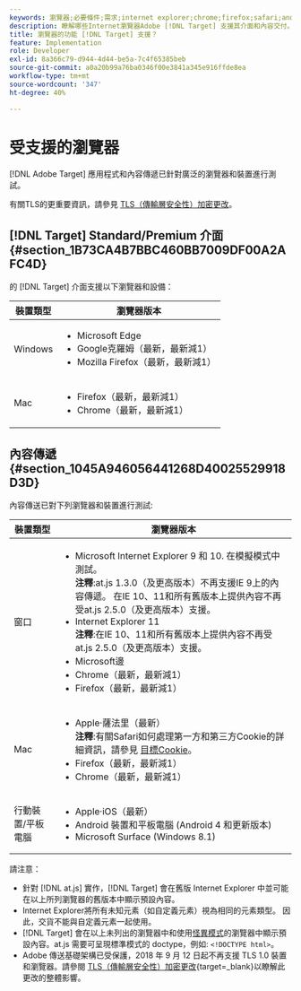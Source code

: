 ```yaml
---
keywords: 瀏覽器;必要條件;需求;internet explorer;chrome;firefox;safari;android;surface
description: 瞭解哪些Internet瀏覽器Adobe [!DNL Target] 支援其介面和內容交付。
title: 瀏覽器的功能 [!DNL Target] 支援？
feature: Implementation
role: Developer
exl-id: 8a366c79-d944-4d44-be5a-7c4f65385beb
source-git-commit: a0a20b99a76ba0346f00e3841a345e916ffde8ea
workflow-type: tm+mt
source-wordcount: '347'
ht-degree: 40%

---
```


# 受支援的瀏覽器

[!DNL Adobe Target] 應用程式和內容傳遞已針對廣泛的瀏覽器和裝置進行測試。

有關TLS的更重要資訊，請參見 [TLS（傳輸層安全性）加密更改](https://developer.adobe.com/target/before-implement/tls-transport-layer-security-encryption/)。

## [!DNL Target] Standard/Premium 介面 {#section_1B73CA4B7BBC460BB7009DF00A2AFC4D}

的 [!DNL Target] 介面支援以下瀏覽器和設備：

| 裝置類型 | 瀏覽器版本 |
|--- |--- |
| Windows | <ul><li>Microsoft Edge</li><li>Google克羅姆（最新，最新減1）</li><li>Mozilla Firefox（最新，最新減1）</li></ul> |
| Mac | <ul><li>Firefox（最新，最新減1）</li><li>Chrome（最新，最新減1）</li></ul> |

## 內容傳遞 {#section_1045A946056441268D40025529918D3D}

內容傳送已對下列瀏覽器和裝置進行測試:

| 裝置類型 | 瀏覽器版本 |
|--- |--- |
| 窗口 | <ul><li>Microsoft Internet Explorer 9 和 10. 在模擬模式中測試。<br>**注釋**:at.js 1.3.0（及更高版本）不再支援IE 9上的內容傳遞。 在IE 10、11和所有舊版本上提供內容不再受at.js 2.5.0（及更高版本）支援。</li><li>Internet Explorer 11 <br>**注釋**:在IE 10、11和所有舊版本上提供內容不再受at.js 2.5.0（及更高版本）支援。</li><li>Microsoft邊</li><li>Chrome（最新，最新減1）</li><li>Firefox（最新，最新減1）</li></ul> |
| Mac | <ul><li>Apple·薩法里（最新）<br>**注釋**:有關Safari如何處理第一方和第三方Cookie的詳細資訊，請參見 [目標Cookie](https://developer.adobe.com/target/before-implement/privacy/cookie-behavior/)。</li><li>Firefox（最新，最新減1）</li><li>Chrome（最新，最新減1）</li></ul> |
| 行動裝置/平板電腦 | <ul><li>Apple·iOS（最新）</li><li>Android 裝置和平板電腦 (Android 4 和更新版本)</li><li>Microsoft Surface (Windows 8.1)</li></ul> |

請注意：

* 針對 [!DNL at.js] 實作，[!DNL Target] 會在舊版 Internet Explorer 中並可能在以上所列瀏覽器的舊版本中顯示預設內容。
* Internet Explorer將所有未知元素（如自定義元素）視為相同的元素類型。 因此，交貨不能與自定義元素一起使用。
* [!DNL Target] 會在以上未列出的瀏覽器中和使用[怪異模式](https://en.wikipedia.org/wiki/Quirks_mode)的瀏覽器中顯示預設內容。at.js 需要可呈現標準模式的 doctype，例如: `<!DOCTYPE html>`。
* Adobe 傳送基礎架構已受保護，2018 年 9 月 12 日起不再支援 TLS 1.0 裝置和瀏覽器。請參閱 [TLS（傳輸層安全性）加密更改](https://developer.adobe.com/target/before-implement/tls-transport-layer-security-encryption/){target=_blank}以瞭解此更改的整體影響。
